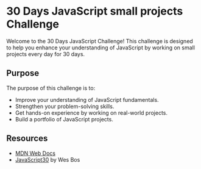 # 30 Days JavaScript small projects Challenge

Welcome to the 30 Days JavaScript Challenge! This challenge is designed to help you enhance your understanding of JavaScript by working on small projects every day for 30 days.

## Purpose
The purpose of this challenge is to:
- Improve your understanding of JavaScript fundamentals.
- Strengthen your problem-solving skills.
- Get hands-on experience by working on real-world projects.
- Build a portfolio of JavaScript projects.

## Resources
- [MDN Web Docs](https://developer.mozilla.org/en-US/docs/Web/JavaScript)
- [JavaScript30](https://javascript30.com/) by Wes Bos 
